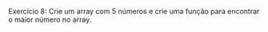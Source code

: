 

Exercício 8: Crie um array com 5 números e crie uma função para encontrar o maior número no array.



<!-- 
Exercício 1: Crie uma página simples que tenha um título, uma lista não ordenada com 3 itens e um parágrafo explicativo.
Tarefa: Use tags <ul>, <li>, <p>, <h1>, e adicione estilos básicos como fontes, cores e espaçamento com CSS. -->

<!-- Exercício 2: Crie uma função que recebe dois números e retorna a soma, subtração, multiplicação e divisão entre eles. -->


<!-- Exercício 3: Crie uma função que valida um e-mail.
Tarefa: A função deve verificar se o e-mail contém um "@" e um ".", além de outros requisitos básicos de formatação. -->

<!-- Exercício 4: Crie uma função que altere o fundo de uma página web ao clicar em um botão.
Tarefa: Ao clicar no botão, o fundo da página deve mudar para uma cor aleatória. -->

<!-- 
Exercício 5: Criar um formulário simples com campos de texto e botão de envio.
Tarefa: Crie um formulário com campos de nome, e-mail e uma caixa de seleção. Adicione um botão para enviar os dados. -->

<!-- Exercício 6: Crie uma função que altera o conteúdo de um parágrafo ao clicar em um botão.
Tarefa: A função deve alterar o texto do parágrafo de "Olá, Mundo!" para "Texto alterado com sucesso!". -->

<!-- Exercício 7: Crie um contador de visitas na página. Toda vez que a página for carregada, o contador deve ser incrementado e armazenado no localStorage.
Tarefa: Utilize localStorage para salvar o valor do contador e mostre-o na página. -->